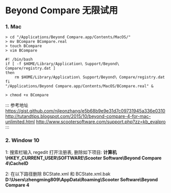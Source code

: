 # Beyond Compare 无限试用

### 1. Mac

```
> cd "/Applications/Beyond Compare.app/Contents/MacOS/"
> mv BCompare BCompare.real
> touch BCompare
> vim BCompare

#! /bin/bash
if [ -f $HOME/Library/Application\ Support/Beyond\ Compare/registry.dat ]
then
    rm $HOME/Library/Application\ Support/Beyond\ Compare/registry.dat
fi
"/Applications/Beyond Compare.app/Contents/MacOS/BCompare.real" &

> chmod +x BCompare
```

::: 参考地址
https://gist.github.com/njleonzhang/e5b68b9e9e31d7c09731945a336e0310
http://tutandtips.blogspot.com/2015/10/beyond-compare-4-for-mac-unlimited.html
http://www.scootersoftware.com/support.php?zz=kb_evalpro
:::

### 2. Window 10

1: 搜索栏输入 regedit 打开注册表, 删除如下项目:
**计算机\HKEY_CURRENT_USER\SOFTWARE\Scooter Software\Beyond Compare 4\CacheID**

2: 在以下路径删除 BCState.xml 和 BCState.xml.bak
**D:\Users\zhengming809\AppData\Roaming\Scooter Software\Beyond Compare 4**
